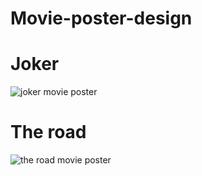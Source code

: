 # Movie-poster-design
# Joker
![joker movie poster](https://github.com/user-attachments/assets/2017f618-07bd-4298-92e7-7f6046df3532)
# The road
![the road movie poster](https://github.com/user-attachments/assets/ef13217d-2ae2-4385-b24d-d928cf2face2)
